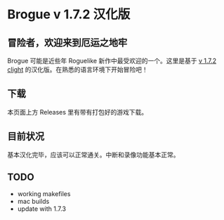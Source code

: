 # Brogue v 1.7.2 汉化版

## 冒险者，欢迎来到厄运之地牢

Brogue 可能是近些年 Roguelike 新作中最受欢迎的一个。这里是基于 [v 1.7.2 clight](http://brogue.createforumhosting.com/brogue-tiles-with-continuous-lighting-updated-4-june-2013-t857.html) 的汉化版。在熟悉的语言环境下开始冒险吧！

## 下载

本页面上方 Releases 里有带有打包好的游戏下载。

## 目前状况

基本汉化完毕，应该可以正常通关。中断和录像功能基本正常。

## TODO

* working makefiles
* mac builds
* update with 1.7.3 